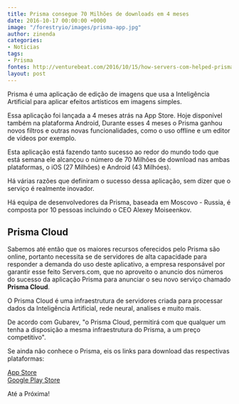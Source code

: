 ```yaml
---
title: Prisma consegue 70 Milhões de downloads em 4 meses
date: 2016-10-17 00:00:00 +0000
image: "/forestryio/images/prisma-app.jpg"
author: zinenda
categories:
- Noticias
tags:
- Prisma
fontes: http://venturebeat.com/2016/10/15/how-servers-com-helped-prisma-get-to-70-million-downloads-in-4-months/
layout: post
---
```

Prisma é uma aplicação de edição de imagens que usa a Inteligência Artificial para aplicar efeitos artísticos em imagens simples.

Essa aplicação foi lançada a 4 meses atrás na App Store. Hoje disponível também na plataforma Android,
Durante esses 4 meses o Prisma ganhou novos filtros e outras novas funcionalidades, como o uso offline e um editor de vídeos por exemplo.

Esta aplicação está fazendo tanto sucesso ao redor do mundo todo que está semana ele alcançou o número de 70 Milhões de download nas ambas plataformas, o iOS (27 Milhões) e Android (43 Milhóes).

Há várias razões que definiram o sucesso dessa aplicação, sem dizer que o serviço é realmente inovador.

Há equipa de desenvolvedores da Prisma, baseada em Moscovo - Russia, é composta por 10 pessoas incluindo o CEO Alexey Moiseenkov.

## Prisma Cloud
Sabemos até então que os maiores recursos oferecidos pelo Prisma são online, portanto necessita se de servidores de alta capacidade para responder a demanda do uso deste aplicativo, a empresa responsável por garantir esse feito Servers.com, que no aproveito o anuncio dos números do sucesso da aplicação Prisma para anunciar o seu novo serviço chamado **Prisma Cloud**.

O Prisma Cloud é uma infraestrutura de servidores criada para processar dados da Inteligência Artificial, rede neural, analíses e muito mais.

De acordo com Gubarev, "o Prisma Cloud, permitirá com que qualquer um tenha a disposição a mesma infraestrutura do Prisma, a um preço competitivo".

Se ainda não conhece o Prisma, eis os links para download das respectivas plataformas:

[App Store](https://itunes.apple.com/app/id1122649984) <br>
[Google Play Store](https://play.google.com/store/apps/details?id=com.neuralprisma)

Até a Próxima!